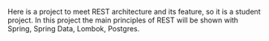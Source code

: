 Here is a project to meet REST architecture and its feature, so it is a student project.
In this project the main principles of REST will be shown with Spring, Spring Data, Lombok,  Postgres.   